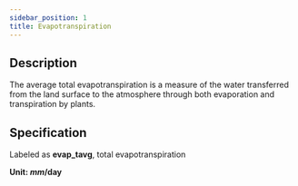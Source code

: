 ```yaml
---
sidebar_position: 1
title: Evapotranspiration
---
```

## Description
The average total evapotranspiration is a measure of the water transferred from the land surface to the atmosphere through both evaporation and transpiration by plants. 


## Specification
Labeled as **evap_tavg**, total evapotranspiration

**Unit: $mm/\text{day}$**